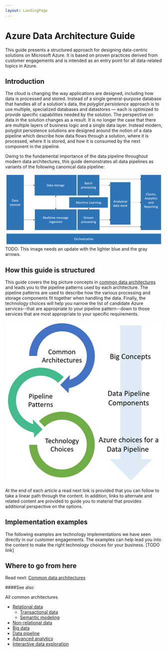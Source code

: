 ```yaml
---
layout: LandingPage
---
```


# Azure Data Architecture Guide

This guide presents a structured approach for designing data-centric solutions on Microsoft Azure. It is based on proven practices derived from customer engagements and is intended as an entry point for all data-related topics in Azure. 

## Introduction

The cloud is changing the way applications are designed, including how data is processed and stored. Instead of a single general-purpose database that handles all of a solution's data, the _polyglot persistence_ approach is to use multiple, specialized databases and datastores — each is optimized to provide specific capabilities needed by the solution. The perspective on data in the solution changes as a result. It is no longer the case that there are multiple layers of business logic and a single data layer. Instead modern, polyglot persistence solutions are designed around the notion of a data pipeline which describe how data flows through a solution, where it is processed, where it is stored, and how it is consumed by the next component in the pipeline. 

Owing to the fundamental importance of the data pipeline throughout modern data architectures, this guide demonstrates all data pipelines as variants of the following canonical data pipeline:  

![Overview Data Pipeline](./images/overall-data-pipeline.png)
TODO: This image needs an update with the lighter blue and the gray arrows.

## How this guide is structured

This guide covers the big picture concepts in [common data architectures](./common-architectures/index.md) and leads you to the pipeline patterns used by each architecture. The pipeline patterns are used to describe how the various processing and storage components fit together when handling the data. Finally, the technology choices will help you narrow the list of candidate Azure services--that are appropriate to your pipeline pattern--down to those services that are most appropriate to your specific requirements.

![Overview of the structure of the guide](./images/overview-flowchart.png)

At the end of each article a read next link is provided that you can follow to take a linear path through the content. In addition, links to alternate and related content are provided to guide you to material that provides additional perspective on the options. 

## Implementation examples

The following examples are technology implementations we have seen directly in our customer engagements. The examples can help lead you into the content to make the right technology choices for your business. [TODO link]



## Where to go from here
Read next:
[Common data architectures](./common-architectures/index.md)

####See also

All common architectures
- [Relational data](./common-architectures/relational-data.md)
    - [Transactional data](./common-architectures/transactional-data.md)
    - [Semantic modeling](./common-architectures/semantic-modeling.md)
- [Non-relational data](./common-architectures/non-relational-data.md)
- [Big data](./common-architectures/big-data.md)
- [Data pipeline](./common-architectures/data-pipeline.md)
- [Advanced analytics](./common-architectures/advanced-analytics.md)
- [Interactive data exploration](./common-architectures/interactive-data-exploration.md)
